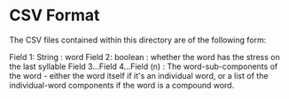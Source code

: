 # CSV Format

The CSV files contained within this directory are of the following form:

Field 1: String : word
Field 2: boolean : whether the word has the stress on the last syllable
Field 3...Field 4...Field (n) : The word-sub-components of the word - either the word itself if it's an individual word, 
or a list of the individual-word components if the word is a compound word.  